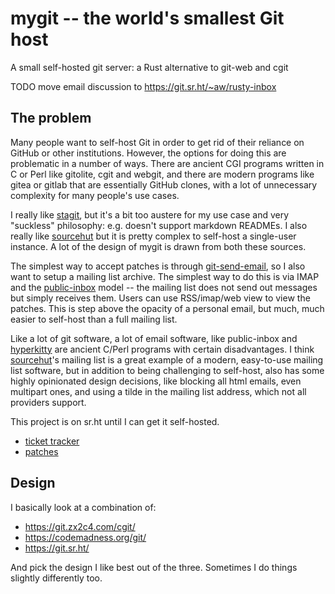 # mygit -- the world's smallest Git host

A small self-hosted git server: a Rust alternative to git-web and cgit

TODO move email discussion to https://git.sr.ht/~aw/rusty-inbox

## The problem

Many people want to self-host Git in order to get rid of their reliance on GitHub or other institutions. However, the options for doing this are problematic in a number of ways. There are ancient CGI programs written in C or Perl like gitolite, cgit and webgit, and there are modern programs like gitea or gitlab that are essentially GitHub clones, with a lot of unnecessary complexity for many people's use cases.

I really like [stagit](https://codemadness.org/stagit.html), but it's a bit too austere for my use case and very "suckless" philosophy: e.g. doesn't support markdown READMEs. I also really like [sourcehut](https://git.sr.ht/) but it is pretty complex to self-host a single-user instance. A lot of the design of mygit is drawn from both these sources.

The simplest way to accept patches is through [git-send-email](https://git-scm.com/docs/git-send-email), so I also want to setup a mailing list archive. The simplest way to do this is via IMAP and the [public-inbox](https://public-inbox.org/README.html) model -- the mailing list does not send out messages but simply receives them. Users can use RSS/imap/web view to view the patches. This is step above the opacity of a personal email, but much, much easier to self-host than a full mailing list.

Like a lot of git software, a lot of email software, like public-inbox and [hyperkitty](https://github.com/hypermail-project/hypermail) are ancient C/Perl programs with certain disadvantages. I think [sourcehut](https://lists.sr.ht)'s mailing list is a great example of a modern, easy-to-use mailing list software, but in addition to being challenging to self-host, also has some highly opinionated design decisions, like blocking all html emails, even multipart ones, and using a tilde in the mailing list address, which not all providers support.

This project is on sr.ht until I can get it self-hosted. 
* [ticket tracker](https://todo.sr.ht/~aw/grifter)
* [patches](https://lists.sr.ht/~aw/patches)

## Design

I basically look at a combination of:

* https://git.zx2c4.com/cgit/
* https://codemadness.org/git/
* https://git.sr.ht/

And pick the design I like best out of the three. Sometimes I do things slightly differently too.
